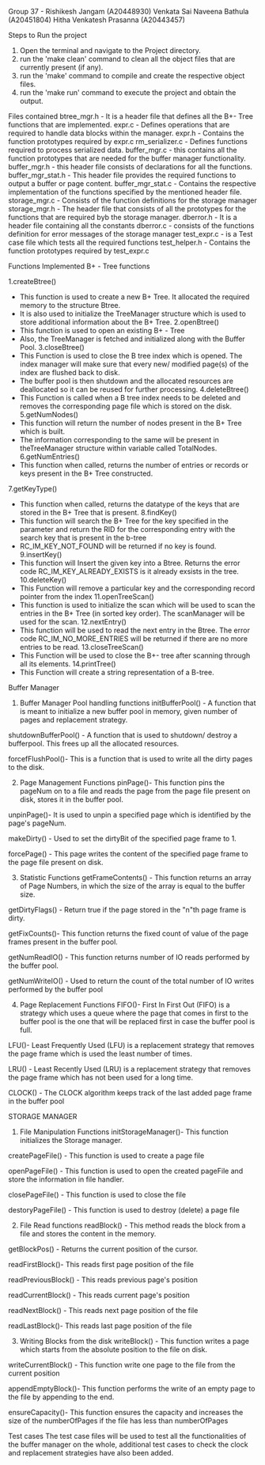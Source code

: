 ﻿Group 37 - Rishikesh Jangam (A20448930)
               Venkata Sai Naveena Bathula (A20451804)
               Hitha Venkatesh Prasanna (A20443457)


Steps to Run the project
1. Open the terminal and navigate to the Project directory.
2. run the 'make clean' command to clean all the object files that are currently present (if any).
3. run the 'make' command to compile and create the respective object files.
4. run the 'make run' command to execute the project and obtain the output.


Files contained
btree_mgr.h - It is a header file that defines all the B+- Tree functions that are implemented.
expr.c -  Defines operations that are required to handle data blocks within the manager.
expr.h - Contains the function prototypes required by expr.c
rm_serializer.c - Defines functions required to process serialized data. 
buffer_mgr.c - this contains all the function prototypes that are needed for the buffer manager functionality.
buffer_mgr.h - this header file consists of declarations for all the functions.
buffer_mgr_stat.h - This header file provides the required  functions to output a buffer or page content.
buffer_mgr_stat.c - Contains the respective implementation of the functions specified by the mentioned header file.
storage_mgr.c - Consists of the function definitions for the storage manager
storage_mgr.h - The header file that consists of all the prototypes for the functions that are required byb the storage manager.
dberror.h - It is a header file containing all the constants 
dberror.c - consists of the functions definition for error messages of the storage manager
test_expr.c - is a Test case file which tests all the required functions
test_helper.h - Contains the function prototypes required by test_expr.c 


Functions Implemented 
B+ - Tree functions


1.createBtree()
   * This function is used to create a new B+ Tree. It allocated the required memory to the structure Btree.
   * It is also used to initialize the TreeManager structure which is used to store additional information about the B+ Tree.
2.openBtree()
   * This function is used to open an existing B+ - Tree 
   * Also, the TreeManager is fetched and initialized along with the Buffer Pool.
3.closeBtree()
   * This Function is used to close the B tree index which is opened. The index manager will make sure that every new/ modified page(s) of the index are flushed back to disk.
   * The buffer pool is then shutdown and the allocated resources are deallocated so it can be reused for further processing.
4.deleteBtree()
   * This Function is called when a B tree index needs to be deleted and removes the corresponding page file which is stored on the disk.
5.getNumNodes()
   * This function will return the number of nodes present in the B+ Tree which is built.
   * The information corresponding to the same will be present in theTreeManager structure within variable called TotalNodes.
6.getNumEntries()
   * This function when called, returns the number of entries or records or keys present in the B+ Tree constructed.


7.getKeyType()
   * This function  when called, returns the datatype of the keys that are stored in the B+ Tree that is present.
8.findKey()
   * This function will search the B+ Tree for the key specified in the parameter and return the RID for the corresponding entry with the search key that is present in the b-tree
   * RC_IM_KEY_NOT_FOUND will be returned if no key is found.
9.insertKey()
   * This function will Insert the given key into a Btree. Returns the error code RC_IM_KEY_ALREADY_EXISTS is it already exsists in the tree.
10.deleteKey()
   * This Function will remove a particular key and the corresponding record pointer from the index
11.openTreeScan()
   * This function is used to initialize the scan which will be used to scan the entries in the B+ Tree (in  sorted key order). The scanManager will be used for the scan.
12.nextEntry()
   * This function will be used to read the next entry in the Btree. The error code RC_IM_NO_MORE_ENTRIES will be returned if there are no more entries to be read.
13.closeTreeScan()
   * This Function will be used to close the B+- tree after scanning through all its elements.
14.printTree()
   * This Function will create a string representation of a B-tree.




Buffer Manager


1. Buffer Manager Pool handling functions
initBufferPool() - A function that is meant to initialize a new buffer pool in memory, given number of pages and replacement strategy.


shutdownBufferPool() - A function that is used to shutdown/ destroy a bufferpool. This frees up all the allocated resources.


forcefFlushPool()- This is a function that is used to write all the dirty pages to the disk.


2. Page Management Functions
pinPage()- This function pins the pageNum  on to a file and reads the page from the page file present on disk, stores it in the buffer pool.


unpinPage()- It is used to unpin a specified page which is identified by the page's pageNum.


makeDirty() - Used to set the dirtyBit of the specified page frame to 1.


forcePage() - This page writes the content of the specified page frame to the page file present on disk.


3. Statistic Functions
getFrameContents() - This function returns an array of Page Numbers, in which the size of the array is equal to the buffer size. 


getDirtyFlags() - Return true if the page stored in the "n"th page frame is dirty.


getFixCounts()- This function returns the fixed count of value of the page frames present in the buffer pool.


getNumReadIO() - This function returns number of IO reads performed by the buffer pool.


getNumWriteIO() - Used to return the count of the total number of IO writes performed by the buffer pool 


4. Page Replacement Functions
FIFO()- First In First Out (FIFO) is a strategy which uses a queue where the page that comes in first to the buffer pool is the one that will be replaced first in case the buffer pool is full.


LFU()- Least Frequently Used (LFU) is a replacement strategy that removes the page frame which is used the least number of times.


LRU() - Least Recently Used (LRU) is a replacement strategy that removes the page frame which has not been used for a long time.


CLOCK() - The CLOCK algorithm keeps track of the last added page frame in the buffer pool




STORAGE MANAGER


1. File Manipulation Functions
initStorageManager()- This function initializes the Storage manager.


createPageFile() - This function is used to create a page file


openPageFile() - This function is used to open the created pageFile and store the information in file handler.


closePageFile() - This function is used to close the file


destoryPageFile() - This function is used to destroy (delete) a page file




2. File Read functions
readBlock() - This method reads the block from a file and stores the content in the memory.


getBlockPos() - Returns the current position of the cursor.


readFirstBlock()- This reads first page position of the file


readPreviousBlock() - This reads previous page's position


readCurrentBlock() - This reads current page's position


readNextBlock() - This reads next page position of the file


readLastBlock()- This reads last page position of the file


3. Writing Blocks from the disk
writeBlock() - This function writes a page which starts from the absolute position to the file on disk.


writeCurrentBlock() - This function write one page to the file from the current position


appendEmptyBlock()- This function performs the write of an empty page to the file by appending to the end.


ensureCapacity()- This function ensures the capacity and increases the size of the numberOfPages if the file has less than numberOfPages


Test cases
The test case files will be used to test all the functionalities of the buffer manager on the whole, additional test cases to check the clock and replacement strategies have also been added.